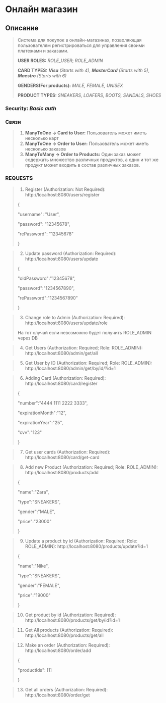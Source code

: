 # Онлайн магазин

## Описание
> Система для покупок в онлайн-магазинах, позволяющая пользователям регистрироваться для управления своими платежами и заказами.
> 
> **USER ROLES:** _ROLE_USER_; _ROLE_ADMIN_
> 
> **CARD TYPES:** 
> _**Visa**_ _(Starts with 4)_, 
> _**MasterCard**_ _(Starts with 5)_,
> _**Maestro**_ _(Starts with 6)_
> 
> **GENDERS(For products):**
> _MALE,
> FEMALE,
> UNISEX_
> 
> **PRODUCT TYPES:**
> _SNEAKERS,
> LOAFERS,
> BOOTS,
> SANDALS,
> SHOES_

### **Security:** _Basic auth_

### Связи
>1. **ManyToOne -> Card to User:**
    Пользователь может иметь несколько карт
>2. **ManyToOne -> Order to User:**
  Пользователь может иметь несколько заказов
>3. **ManyToMany -> Order to Products:**
   Один заказ может содержать множество различных продуктов, а один и тот же продукт может входить в состав различных заказов.

### REQUESTS
> 1. Register (Authorization: Not Required): http://localhost:8080/users/register
>
> 
>   {
>
>   "username": "User",
>
>  "password": "12345678",
>
>   "rePassword": "12345678"
>
>   }

> 2. Update password (Authorization: Required): http://localhost:8080/users/update
>
>
>{
>
>"oldPassword":"12345678",
>
>"password":"1234567890",
>
>"rePassword":"1234567890"
>
>}

> 3. Change role to Admin (Authorization: Required): http://localhost:8080/users/update/role
> 
> На тот случай если невозможно будет получить ROLE_ADMIN через DB

> 4. Get Users (Authorization: Required; Role: ROLE_ADMIN): http://localhost:8080/admin/get/all
> 

> 5. Get User by ID (Authorization: Required; Role: ROLE_ADMIN): http://localhost:8080/admin/get/by/id/?id=1
>

> 6. Adding Card (Authorization: Required): http://localhost:8080/card/register
>
>{
>
>"number":"4444 1111 2222 3333",
>
>"expirationMonth":"12",
>
>"expirationYear":"25",
>
>"cvv":"123"
>
>}

> 7. Get user cards (Authorization: Required): http://localhost:8080/card/get-card
>

> 8. Add new Product (Authorization: Required; Role: ROLE_ADMIN): http://localhost:8080/products/add
> 
> {
>
>"name":"Zara",
>
>"type":"SNEAKERS",
>
>"gender":"MALE",
>
>"price":"23000"
>
>}

> 9. Update a product by id (Authorization: Required; Role: ROLE_ADMIN): http://localhost:8080/products/update?id=1
> 
> {
> 
> "name":"Nike",
> 
> "type":"SNEAKERS",
> 
> "gender":"FEMALE",
>
> "price":"19000"
> 
> }

> 10. Get product by id (Authorization: Required): http://localhost:8080/products/get/by/id?id=1
> 

> 11. Get All products (Authorization: Required): http://localhost:8080/products/get/all
> 

> 12. Make an order (Authorization: Required): http://localhost:8080/order/add
> 
>{
>
>"productIds": [1]
> 
>}

> 13. Get all orders (Authorization: Required): http://localhost:8080/order/get